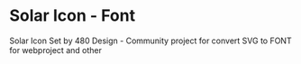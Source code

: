 # Solar Icon - Font
Solar Icon Set by 480 Design - Community project for convert SVG to FONT for webproject and other
